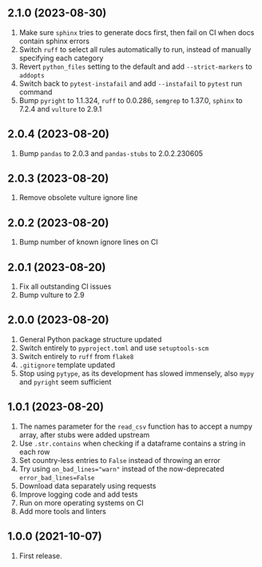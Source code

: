 ## 2.1.0 (2023-08-30)

1. Make sure `sphinx` tries to generate docs first, then fail on CI when docs contain sphinx errors
1. Switch `ruff` to select all rules automatically to run, instead of manually specifying each category
1. Revert `python_files` setting to the default and add `--strict-markers` to `addopts`
1. Switch back to `pytest-instafail` and add `--instafail` to `pytest` run command
1. Bump `pyright` to 1.1.324, `ruff` to 0.0.286, `semgrep` to 1.37.0, `sphinx` to 7.2.4 and `vulture` to 2.9.1

## 2.0.4 (2023-08-20)

1. Bump `pandas` to 2.0.3 and `pandas-stubs` to 2.0.2.230605

## 2.0.3 (2023-08-20)

1. Remove obsolete vulture ignore line

## 2.0.2 (2023-08-20)

1. Bump number of known ignore lines on CI

## 2.0.1 (2023-08-20)

1. Fix all outstanding CI issues
1. Bump vulture to 2.9

## 2.0.0 (2023-08-20)

1. General Python package structure updated
1. Switch entirely to `pyproject.toml` and use `setuptools-scm`
1. Switch entirely to `ruff` from `flake8`
1. `.gitignore` template updated
1. Stop using `pytype`, as its development has slowed immensely, also `mypy` and `pyright` seem sufficient

## 1.0.1 (2023-08-20)

1. The names parameter for the `read_csv` function has to accept a numpy array, after stubs were added upstream
1. Use `.str.contains` when checking if a dataframe contains a string in each row
1. Set country-less entries to `False` instead of throwing an error
1. Try using `on_bad_lines="warn"` instead of the now-deprecated `error_bad_lines=False`
1. Download data separately using requests
1. Improve logging code and add tests
1. Run on more operating systems on CI
1. Add more tools and linters

## 1.0.0 (2021-10-07)

1. First release.
